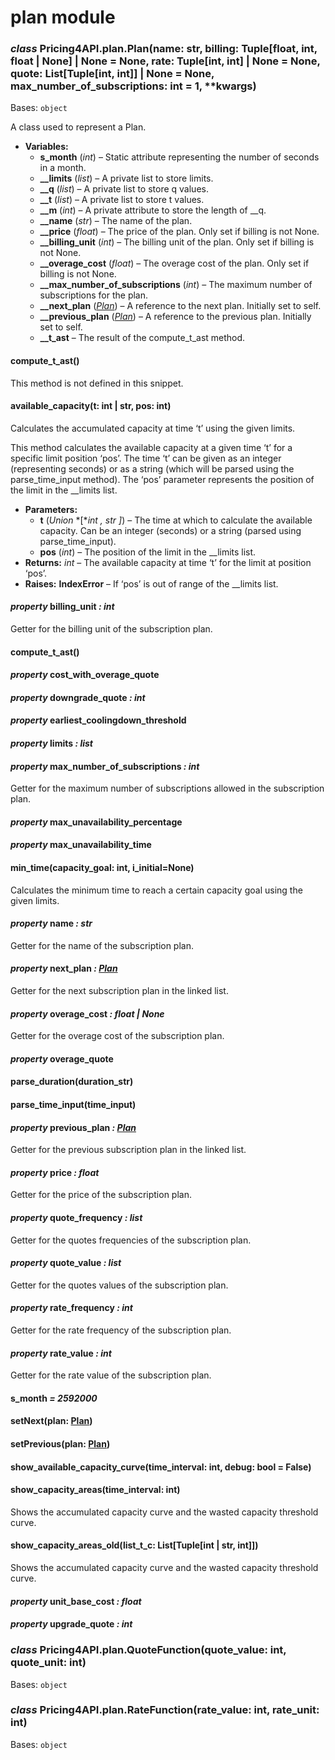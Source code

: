 # plan module

### *class* Pricing4API.plan.Plan(name: str, billing: Tuple[float, int, float | None] | None = None, rate: Tuple[int, int] | None = None, quote: List[Tuple[int, int]] | None = None, max_number_of_subscriptions: int = 1, \*\*kwargs)

Bases: `object`

A class used to represent a Plan.

* **Variables:**
  * **s_month** (*int*) – Static attribute representing the number of seconds in a month.
  * **\_\_limits** (*list*) – A private list to store limits.
  * **\_\_q** (*list*) – A private list to store q values.
  * **\_\_t** (*list*) – A private list to store t values.
  * **\_\_m** (*int*) – A private attribute to store the length of \_\_q.
  * **\_\_name** (*str*) – The name of the plan.
  * **\_\_price** (*float*) – The price of the plan. Only set if billing is not None.
  * **\_\_billing_unit** (*int*) – The billing unit of the plan. Only set if billing is not None.
  * **\_\_overage_cost** (*float*) – The overage cost of the plan. Only set if billing is not None.
  * **\_\_max_number_of_subscriptions** (*int*) – The maximum number of subscriptions for the plan.
  * **\_\_next_plan** ([*Plan*](#Pricing4API.plan.Plan)) – A reference to the next plan. Initially set to self.
  * **\_\_previous_plan** ([*Plan*](#Pricing4API.plan.Plan)) – A reference to the previous plan. Initially set to self.
  * **\_\_t_ast** – The result of the compute_t_ast method.

#### compute_t_ast()

This method is not defined in this snippet.

#### available_capacity(t: int | str, pos: int)

Calculates the accumulated capacity at time ‘t’ using the given limits.

This method calculates the available capacity at a given time ‘t’ for a specific limit position ‘pos’.
The time ‘t’ can be given as an integer (representing seconds) or as a string (which will be parsed using the parse_time_input method).
The ‘pos’ parameter represents the position of the limit in the \_\_limits list.

* **Parameters:**
  * **t** (*Union* *[**int* *,* *str* *]*) – The time at which to calculate the available capacity. Can be an integer (seconds) or a string (parsed using parse_time_input).
  * **pos** (*int*) – The position of the limit in the \_\_limits list.
* **Returns:**
  *int* – The available capacity at time ‘t’ for the limit at position ‘pos’.
* **Raises:**
  **IndexError** – If ‘pos’ is out of range of the \_\_limits list.

#### *property* billing_unit *: int*

Getter for the billing unit of the subscription plan.

#### compute_t_ast()

#### *property* cost_with_overage_quote

#### *property* downgrade_quote *: int*

#### *property* earliest_coolingdown_threshold

#### *property* limits *: list*

#### *property* max_number_of_subscriptions *: int*

Getter for the maximum number of subscriptions allowed in the subscription plan.

#### *property* max_unavailability_percentage

#### *property* max_unavailability_time

#### min_time(capacity_goal: int, i_initial=None)

Calculates the minimum time to reach a certain capacity goal using the given limits.

#### *property* name *: str*

Getter for the name of the subscription plan.

#### *property* next_plan *: [Plan](#Pricing4API.plan.Plan)*

Getter for the next subscription plan in the linked list.

#### *property* overage_cost *: float | None*

Getter for the overage cost of the subscription plan.

#### *property* overage_quote

#### parse_duration(duration_str)

#### parse_time_input(time_input)

#### *property* previous_plan *: [Plan](#Pricing4API.plan.Plan)*

Getter for the previous subscription plan in the linked list.

#### *property* price *: float*

Getter for the price of the subscription plan.

#### *property* quote_frequency *: list*

Getter for the quotes frequencies of the subscription plan.

#### *property* quote_value *: list*

Getter for the quotes values of the subscription plan.

#### *property* rate_frequency *: int*

Getter for the rate frequency of the subscription plan.

#### *property* rate_value *: int*

Getter for the rate value of the subscription plan.

#### s_month *= 2592000*

#### setNext(plan: [Plan](#Pricing4API.plan.Plan))

#### setPrevious(plan: [Plan](#Pricing4API.plan.Plan))

#### show_available_capacity_curve(time_interval: int, debug: bool = False)

#### show_capacity_areas(time_interval: int)

Shows the accumulated capacity curve and the wasted capacity threshold curve.

#### show_capacity_areas_old(list_t_c: List[Tuple[int | str, int]])

Shows the accumulated capacity curve and the wasted capacity threshold curve.

#### *property* unit_base_cost *: float*

#### *property* upgrade_quote *: int*

### *class* Pricing4API.plan.QuoteFunction(quote_value: int, quote_unit: int)

Bases: `object`

### *class* Pricing4API.plan.RateFunction(rate_value: int, rate_unit: int)

Bases: `object`
